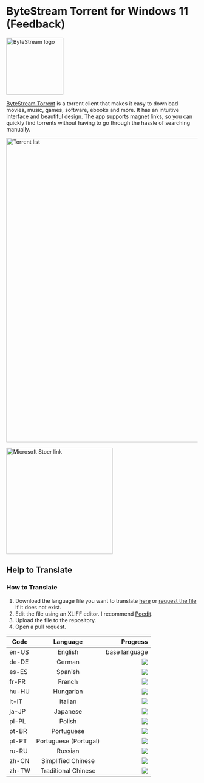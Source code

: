 
# ByteStream Torrent for Windows 11 (Feedback)
 
<img src="assets/images/bst-icon.png" alt="ByteStream logo" width="150"/> 

<a href="https://luandersonn.com/bytestream/">ByteStream Torrent</a> is a torrent client that makes it easy to download movies, music, games, software, ebooks and more. It has an intuitive interface and beautiful design. The app supports magnet links, so you can quickly find torrents without having to go through the hassle of searching manually.

<img src="assets/images/bst-screenshot-light.png" alt="Torrent list" width="800" loading="lazy" />

<a href="https://www.microsoft.com/store/apps/9PJT9PBVG7K8"><img  src="https://luandersonn.com/images/microsoft-store.png" alt="Microsoft Stoer link" width="280" loading="lazy" /></a>

## Help to Translate

### How to Translate
1. Download the language file you want to translate [here](translations/) or [request the file](https://github.com/luandersonn/TorrentClient-feedback/issues/new) if it does not exist.
2. Edit the file using an XLIFF editor. I recommend [Poedit](https://poedit.net/).
3. Upload the file to the repository.
4. Open a pull request.

| Code  | Language | Progress |
|------ |:--------:|-----:|
| en-US | English | base language |
| de-DE | German | ![](https://us-central1-progress-markdown.cloudfunctions.net/progress/0)
| es-ES | Spanish | ![](https://us-central1-progress-markdown.cloudfunctions.net/progress/91)
| fr-FR | French | ![](https://us-central1-progress-markdown.cloudfunctions.net/progress/0)
| hu-HU | Hungarian | ![](https://us-central1-progress-markdown.cloudfunctions.net/progress/0)
| it-IT | Italian | ![](https://us-central1-progress-markdown.cloudfunctions.net/progress/100)
| ja-JP | Japanese | ![](https://us-central1-progress-markdown.cloudfunctions.net/progress/0)
| pl-PL | Polish | ![](https://us-central1-progress-markdown.cloudfunctions.net/progress/100)
| pt-BR | Portuguese | ![](https://us-central1-progress-markdown.cloudfunctions.net/progress/100)
| pt-PT | Portuguese (Portugal) | ![](https://us-central1-progress-markdown.cloudfunctions.net/progress/100)
| ru-RU | Russian | ![](https://us-central1-progress-markdown.cloudfunctions.net/progress/100)
| zh-CN | Simplified Chinese | ![](https://us-central1-progress-markdown.cloudfunctions.net/progress/100)
| zh-TW | Traditional Chinese | ![](https://us-central1-progress-markdown.cloudfunctions.net/progress/0)